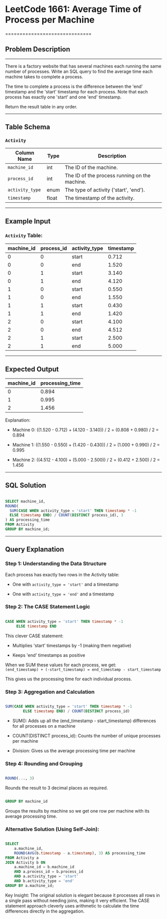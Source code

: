 LeetCode 1661: Average Time of Process per Machine
==================================================

==============================

Problem Description
-----------------

* * * * *

There is a factory website that has several machines each running the same number of processes. Write an SQL query to find the average time each machine takes to complete a process.

The time to complete a process is the difference between the 'end' timestamp and the 'start' timestamp for each process. Note that each process has exactly one 'start' and one 'end' timestamp.

Return the result table in any order.

* * * * *

Table Schema
-----------------

### `Activity`

| Column Name | Type | Description |
| --- | --- | --- |
| `machine_id` | int | The ID of the machine. |
| `process_id` | int | The ID of the process running on the machine. |
| `activity_type` | enum | The type of activity ('start', 'end'). |
| `timestamp` | float | The timestamp of the activity. |

* * * * *

Example Input
-----------------

### `Activity` Table:

| machine_id | process_id | activity_type | timestamp |
| --- | --- | --- | --- |
| 0 | 0 | start | 0.712 |
| 0 | 0 | end | 1.520 |
| 0 | 1 | start | 3.140 |
| 0 | 1 | end | 4.120 |
| 1 | 0 | start | 0.550 |
| 1 | 0 | end | 1.550 |
| 1 | 1 | start | 0.430 |
| 1 | 1 | end | 1.420 |
| 2 | 0 | start | 4.100 |
| 2 | 0 | end | 4.512 |
| 2 | 1 | start | 2.500 |
| 2 | 1 | end | 5.000 |

* * * * *

Expected Output
-----------------


| machine_id | processing_time |
| --- | --- |
| 0 | 0.894 |
| 1 | 0.995 |
| 2 | 1.456 |

Explanation:

-   Machine 0: ((1.520 - 0.712) + (4.120 - 3.140)) / 2 = (0.808 + 0.980) / 2 = 0.894

-   Machine 1: ((1.550 - 0.550) + (1.420 - 0.430)) / 2 = (1.000 + 0.990) / 2 = 0.995

-   Machine 2: ((4.512 - 4.100) + (5.000 - 2.500)) / 2 = (0.412 + 2.500) / 2 = 1.456

* * * * *

SQL Solution
-----------------

```sql

SELECT machine_id,
ROUND(
  SUM(CASE WHEN activity_type = 'start' THEN timestamp * -1
  ELSE timestamp END) / COUNT(DISTINCT process_id), 3
) AS processing_time
FROM Activity
GROUP BY machine_id;
```
* * * * *

Query Explanation
-----------------


### Step 1: Understanding the Data Structure

Each process has exactly two rows in the Activity table:

-   One with `activity_type = 'start'` and a timestamp

-   One with `activity_type = 'end'` and a timestamp

### Step 2: The CASE Statement Logic

```sql

CASE WHEN activity_type = 'start' THEN timestamp * -1
     ELSE timestamp END
```

This clever CASE statement:

-   Multiplies 'start' timestamps by -1 (making them negative)

-   Keeps 'end' timestamps as positive

When we SUM these values for each process, we get:\
`(end_timestamp) + (-start_timestamp) = end_timestamp - start_timestamp`

This gives us the processing time for each individual process.

### Step 3: Aggregation and Calculation

```sql

SUM(CASE WHEN activity_type = 'start' THEN timestamp * -1
        ELSE timestamp END) / COUNT(DISTINCT process_id)
```
-   SUM(): Adds up all the (end_timestamp - start_timestamp) differences for all processes on a machine

-   COUNT(DISTINCT process_id): Counts the number of unique processes per machine

-   Division: Gives us the average processing time per machine

### Step 4: Rounding and Grouping

```sql

ROUND(..., 3)
```
Rounds the result to 3 decimal places as required.

```sql

GROUP BY machine_id
```
Groups the results by machine so we get one row per machine with its average processing time.

### Alternative Solution (Using Self-Join):

```sql

SELECT
    a.machine_id,
    ROUND(AVG(b.timestamp - a.timestamp), 3) AS processing_time
FROM Activity a
JOIN Activity b ON
    a.machine_id = b.machine_id
    AND a.process_id = b.process_id
    AND a.activity_type = 'start'
    AND b.activity_type = 'end'
GROUP BY a.machine_id;
```
Key Insight: The original solution is elegant because it processes all rows in a single pass without needing joins, making it very efficient. The CASE statement approach cleverly uses arithmetic to calculate the time differences directly in the aggregation.